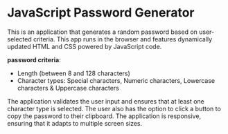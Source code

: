 # JavaScript Password Generator

This is an application that generates a random password based on user-selected criteria. This app runs in the browser and features dynamically updated HTML and CSS powered by JavaScript code.

**password criteria**:
 - Length (between 8 and 128 characters)
 - Character types: Special characters, Numeric characters, Lowercase characters & Uppercase characters
 
 The application validates the user input and ensures that at least one character type is selected. The user also has the option to click a button to copy the password to their clipboard. The application is responsive, ensuring that it adapts to multiple screen sizes.
 
 
